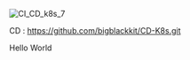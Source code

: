 ![CI_CD_k8s_7](https://github.com/user-attachments/assets/e7e7d34c-463f-4e9e-b76a-60224428d851)

CD : https://github.com/bigblackkit/CD-K8s.git

Hello World

